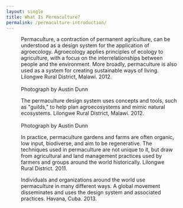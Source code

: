 ```yaml
---
layout: single
title: What Is Permaculture?
permalink: /permaculture-introduction/
---
```


<figure class="align-center">
  <img src="{{ site.url }}{{ site.baseurl }}/images/permaculture-introduction/1.jpeg" alt="">
  <figcaption>
Permaculture, a contraction of permanent agriculture, can be understood as a design system for the application of agroecology. Agroecology applies principles of ecology to agriculture, with a focus on the interrelationships between people and the environment. More broadly, permaculture is also used as a system for creating sustainable ways of living. Lilongwe Rural District, Malawi. 2012. 
<br/><br/>
Photograph by Austin Dunn
  </figcaption>
</figure> 

<figure class="align-center">
  <img src="{{ site.url }}{{ site.baseurl }}/images/permaculture-introduction/2.jpeg" alt="">
  <figcaption>
The permaculture design system uses concepts and tools, such as "guilds," to help plan agroecosystems and mimic natural ecosystems. Lilongwe Rural District, Malawi. 2012. 
<br/><br/>
Photograph by Austin Dunn
  </figcaption>
</figure> 

<figure class="align-center">
  <img src="{{ site.url }}{{ site.baseurl }}/images/permaculture-introduction/3.jpeg" alt="">
  <figcaption>
In practice, permaculture gardens and farms are often organic, low input, biodiverse, and aim to be regenerative. The techniques used in permaculture are not unique to it, but draw from agricultural and land management practices used by farmers and groups around the world historically. Lilongwe Rural District. 2011. 
  </figcaption>
</figure> 

<figure class="align-center">
  <img src="{{ site.url }}{{ site.baseurl }}/images/permaculture-introduction/4.jpeg" alt="">
  <figcaption>
Individuals and organizations around the world use permaculture in many different ways. A global movement disseminates and uses the design system and associated practices. Havana, Cuba. 2013.
  </figcaption>
</figure> 